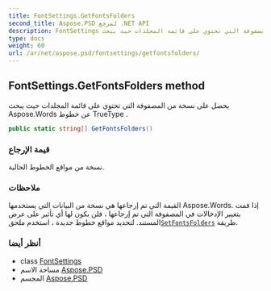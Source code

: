 ```yaml
---
title: FontSettings.GetFontsFolders
second_title: Aspose.PSD لمرجع .NET API
description: FontSettings طريقة. يحصل على نسخة من المصفوفة التي تحتوي على قائمة المجلدات حيث يبحث Aspose.Words عن خطوط TrueType .
type: docs
weight: 60
url: /ar/net/aspose.psd/fontsettings/getfontsfolders/
---
```

## FontSettings.GetFontsFolders method

يحصل على نسخة من المصفوفة التي تحتوي على قائمة المجلدات حيث يبحث Aspose.Words عن خطوط TrueType .

```csharp
public static string[] GetFontsFolders()
```

### قيمة الإرجاع

نسخة من مواقع الخطوط الحالية.

### ملاحظات

القيمة التي تم إرجاعها هي نسخة من البيانات التي يستخدمها Aspose.Words. إذا قمت بتغيير الإدخالات في المصفوفة التي تم إرجاعها ، فلن يكون لها أي تأثير على عرض المستند. لتحديد مواقع خطوط جديدة ، استخدم ملحق[`SetFontsFolders`](../setfontsfolders/) طريقة.

### أنظر أيضا

* class [FontSettings](../)
* مساحة الاسم [Aspose.PSD](../../fontsettings/)
* المجسم [Aspose.PSD](../../../)


